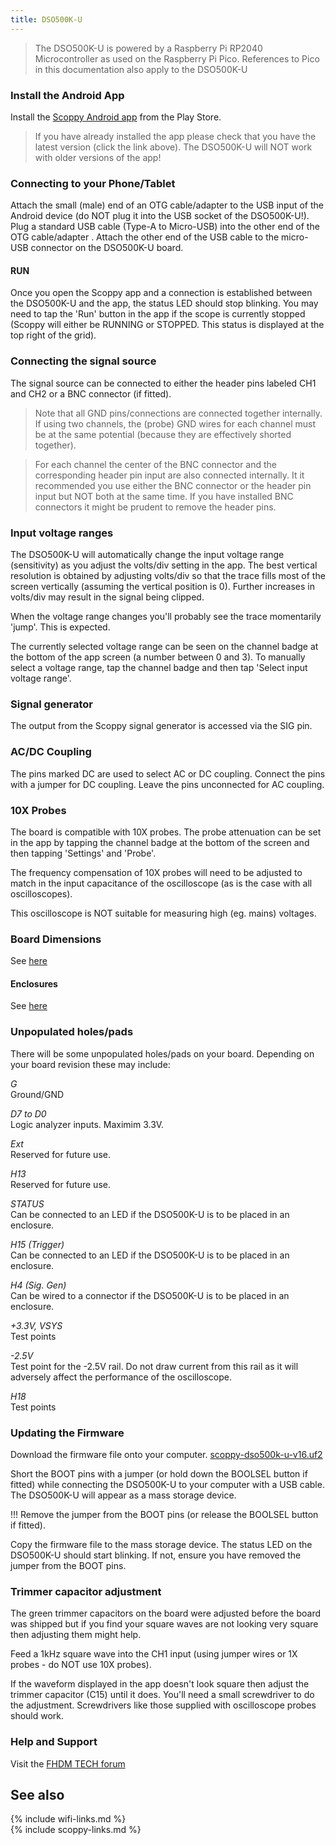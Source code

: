 ```yaml
---
title: DSO500K-U
---
```


> The DSO500K-U is powered by a Raspberry Pi RP2040 Microcontroller as used on the Raspberry Pi Pico. References to Pico in this documentation also apply to the DSO500K-U

### Install the Android App
Install the [Scoppy Android app](https://play.google.com/store/apps/details?id=xyz.fhdm.scoppy) from the Play Store.

> If you have already installed the app please check that you have the latest version (click the link above). The DSO500K-U will NOT work with older versions of the app!

### Connecting to your Phone/Tablet

Attach the small (male) end of an OTG cable/adapter to the USB input of the Android device (do NOT plug it into the USB socket of the DSO500K-U!). 
Plug a standard USB cable (Type-A to Micro-USB) into the other end of the OTG cable/adapter . Attach the other end of the USB cable to the micro-USB connector on the DSO500K-U board.

#### RUN

Once you open the Scoppy app and a connection is established between the DSO500K-U and the app, the status LED should stop blinking. You may need to tap the 'Run' button in the app if the scope is currently stopped (Scoppy will either be RUNNING or STOPPED. This status is displayed at the top right of the grid).

### Connecting the signal source

The signal source can be connected to either the header pins labeled CH1 and CH2 or a BNC connector (if fitted).

> Note that all GND pins/connections are connected together internally. If using two channels, the (probe) GND wires for each channel must be at the same potential (because they are effectively shorted together). 

> For each channel the center of the BNC connector and the corresponding header pin input are also connected internally. It it recommended you use either the BNC connector or the header pin input but NOT both at the same time. If you have installed BNC connectors it might be prudent to remove the header pins.

### Input voltage ranges

The DSO500K-U will automatically change the input voltage range (sensitivity) as you adjust the volts/div setting in the app. The best vertical resolution is
obtained by adjusting volts/div so that the trace fills most of the screen vertically (assuming the vertical position is 0). Further increases in volts/div
may result in the signal being clipped.
    
When the voltage range changes you'll probably see the trace momentarily 'jump'. This is expected.   
   
The currently selected voltage range can be seen on the channel badge at the bottom of the app screen (a number between 0 and 3). To manually select a voltage range, tap the channel badge and then tap 'Select input voltage range'.   
   
### Signal generator

The output from the Scoppy signal generator is accessed via the SIG pin.

### AC/DC Coupling

The pins marked DC are used to select AC or DC coupling. Connect the pins with a jumper for DC coupling. Leave the pins unconnected for AC coupling.

### 10X Probes

The board is compatible with 10X probes. The probe attenuation can be set in the app by tapping the channel badge at the bottom of the screen
and then tapping 'Settings' and 'Probe'.
   
The frequency compensation of 10X probes will need to be adjusted to match in the input capacitance of the oscilloscope (as is the case with all oscilloscopes).

This oscilloscope is NOT suitable for measuring high (eg. mains) voltages. 

### Board Dimensions
See [here](/wiki/fscope-dso-500k-dimensions)

#### Enclosures
See [here](/wiki/fscope-dso-500k-enclosures)

### Unpopulated holes/pads

There will be some unpopulated holes/pads on your board. Depending on your board revision these may include:

_G_
<br>
Ground/GND

_D7 to D0_
<br>
Logic analyzer inputs. Maximim 3.3V.

_Ext_
<br>
Reserved for future use.

_H13_
<br>
Reserved for future use.

_STATUS_
<br>
Can be connected to an LED if the DSO500K-U is to be placed in an enclosure.

_H15 (Trigger)_
<br>
Can be connected to an LED if the DSO500K-U is to be placed in an enclosure.

_H4 (Sig. Gen)_
<br>
Can be wired to a connector if the DSO500K-U is to be placed in an enclosure.

_+3.3V, VSYS_
<br>
Test points

_-2.5V_
<br>
Test point for the -2.5V rail. Do not draw current from this rail as it will adversely affect the performance
of the oscilloscope.

_H18_
<br>
Test points

### Updating the Firmware

Download the firmware file onto your computer.
[scoppy-dso500k-u-v16.uf2](https://github.com/fhdm-dev/scpdl1/raw/master/a/v16/scoppy-dso500k-u-v16.uf2)

Short the BOOT pins with a jumper (or hold down the BOOLSEL button if fitted) while connecting the DSO500K-U to your computer with a USB cable.
The DSO500K-U will appear as a mass storage device.

!!! Remove the jumper from the BOOT pins (or release the BOOLSEL button if fitted).

Copy the firmware file to the mass storage device. The status LED on the DSO500K-U should start blinking. If not, ensure you have removed the jumper from
the BOOT pins. 

### Trimmer capacitor adjustment

The green trimmer capacitors on the board were adjusted before the board was shipped but if you find your square waves are not looking
very square then adjusting them might help. 

Feed a 1kHz square wave into the CH1 input (using jumper wires or 1X probes - do NOT use 10X probes).

If the waveform displayed in the app doesn't look square then adjust the trimmer capacitor (C15) until it does. You'll need a small screwdriver to do the adjustment. Screwdrivers like those supplied with oscilloscope probes should work.

### Help and Support
Visit the [FHDM TECH forum](https://fhdm.boards.net/)

## See also
{% include wifi-links.md %}
<br>
{% include scoppy-links.md %}
